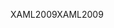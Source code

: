 <span data-ttu-id="1664b-101">XAML2009</span><span class="sxs-lookup"><span data-stu-id="1664b-101">XAML2009</span></span>
